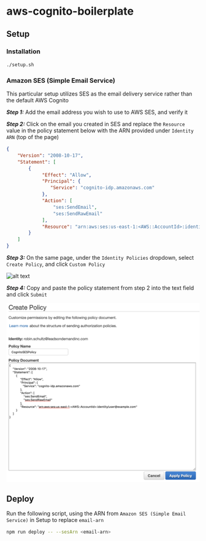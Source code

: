 # aws-cognito-boilerplate
 
## Setup

### Installation

```bash
./setup.sh
```

### Amazon SES (Simple Email Service)

This particular setup utilizes SES as the email delivery service rather than the default AWS Cognito 

_**Step 1:**_ Add the email address you wish to use to AWS SES, and verify it

_**Step 2:**_ Click on the email you created in SES and replace the `Resource` value in the policy statement below with the ARN provided under `Identity ARN` (top of the page)

```json
{
    "Version": "2008-10-17",
    "Statement": [
        {
             "Effect": "Allow",
             "Principal": {
                "Service": "cognito-idp.amazonaws.com"
             },
             "Action": [
                 "ses:SendEmail",
                 "ses:SendRawEmail"
             ],
             "Resource": "arn:aws:ses:us-east-1:<AWS::AccountId>:identity/<Email>"
        }
    ]
}
```

_**Step 3:**_ On the same page, under the `Identity Policies` dropdown, select `Create Policy`, and click `Custom Policy`

![alt text](https://github.com/anigenero/aws-cognito-boilerplate/raw/master/images/idenity_policies.png "Identity Policies")

_**Step 4:**_ Copy and paste the policy statement from step 2 into the text field and click `Submit`

![alt text](https://github.com/anigenero/aws-cognito-boilerplate/raw/master/images/create_policy.png "Create Policy")


## Deploy

Run the following script, using the ARN from `Amazon SES (Simple Email Service)` in Setup to replace `email-arn`

```bash
npm run deploy -- --sesArn <email-arn>
```